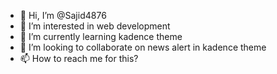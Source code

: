 - 👋 Hi, I’m @Sajid4876
- 👀 I’m interested in web development
- 🌱 I’m currently learning kadence theme
- 💞️ I’m looking to collaborate on news alert in kadence theme
- 📫 How to reach me for this?

<!---
Sajid4876/Sajid4876 is a ✨ special ✨ repository because its `README.md` (this file) appears on your GitHub profile.
You can click the Preview link to take a look at your changes.
--->
